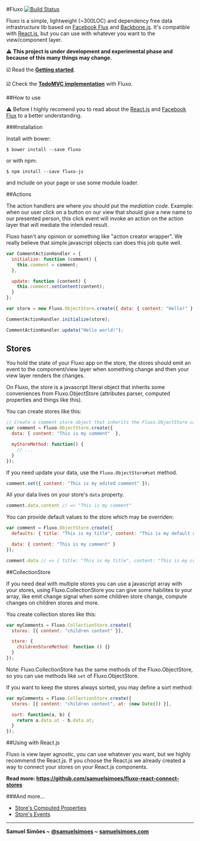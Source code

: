 #Fluxo [![Build Status](https://travis-ci.org/samuelsimoes/fluxo.svg?branch=master)](https://travis-ci.org/samuelsimoes/fluxo)

Fluxo is a simple, lightweight (~300LOC) and dependency free data infrastructure lib based
on [Facebook Flux](https://facebook.github.io/flux) and [Backbone.js](http://backbonejs.org). It's compatible with [React.js](https://facebook.github.io/react), but you can use
with whatever you want to the view/component layer.

:warning: **This project is under development and experimental phase and because
of this many things may change.**

:ballot_box_with_check: Read the **[Getting started](https://github.com/samuelsimoes/fluxo/wiki/Getting-Started)**.

:ballot_box_with_check: Check the **[TodoMVC implementation](https://github.com/samuelsimoes/todomvc-fluxo)** with Fluxo.

##How to use

:warning: Before I highly recomend you to read about the [React.js](https://facebook.github.io/react) and [Facebook Flux](https://facebook.github.io/flux) to a better understanding.

###Installation

Install with bower:
```
$ bower install --save fluxo
```

or with npm:

```
$ npm install --save fluxo-js
```

and include on your page or use some module loader.

##Actions

The action handlers are where you should put the _mediation code_. Example: when
our user click on a button on our view that should give a new name to our presented
person, this click event will invoke an action on the action layer that will
mediate the intended result.

Fluxo hasn't any opinion or something like "action creator wrapper". We really
believe that simple javascript objects can does this job quite well.

```javascript
var CommentActionHandler = {
  initialize: function (comment) {
    this.comment = comment;
  },

  update: function (content) {
    this.comment.setContent(content);
  }
};

var store = new Fluxo.ObjectStore.create({ data: { content: "Hello!" } });

CommentActionHandler.initialize(store);

CommentActionHandler.update("Hello world!");
```

## Stores

You hold the state of your Fluxo app on the store, the stores should emit an event
to the component/view layer when something change and then your view layer renders the
changes.

On Fluxo, the store is a javascript literal object that inherits some conveniences
from Fluxo.ObjectStore (attributes parser, computed properties and things like this).

You can create stores like this:

```javascript
// Create a comment store object that inherits the Fluxo.ObjectStore capacities
var comment = Fluxo.ObjectStore.create({
  data: { content: "This is my comment"  },

  myStoreMethod: function() {
    // ...
  }
});
```

If you need update your data, use the `Fluxo.ObjectStore#set` method.

```javascript
comment.set({ content: "This is my edited comment" });
```

All your data lives on your store's `data` property.

```javascript
comment.data.content // => "This is my comment"
```

You can provide default values to the store which may be overriden:

```javascript
var comment = Fluxo.ObjectStore.create({
  defaults: { title: "This is my title", content: "This is my default comment" },

  data: { content: "This is my comment" }
});

comment.data // => { title: "This is my title", content: "This is my comment" }
```

##CollectionStore

If you need deal with multiple stores you can use a javascript array with your
stores, using Fluxo.CollectionStore you can give some habilites to your array,
like emit change signal when some children store change, compute changes on children
stores and more.

You create collection stores like this:

```javascript
var myComments = Fluxo.CollectionStore.create({
  stores: [{ content: "children content" }],

  store: {
    childrenStoreMethod: function () {}
  }
});
```

Note: Fluxo.CollectionStore has the same methods of the Fluxo.ObjectStore, so you
can use methods like `set` of Fluxo.ObjectStore.

If you want to keep the stores always sorted, you may define a sort method:

```javascript
var myComments = Fluxo.CollectionStore.create({
  stores: [{ content: "children content", at: (new Date()) }],

  sort: function(a, b) {
    return a.data.at - b.data.at;
  }
});
```

##Using with React.js

Fluxo is view layer agnostic, you can use whatever you want, but we highly recommend
the React.js. If you choose the React.js we already created a way to connect your
stores on your React.js components.

**Read more: https://github.com/samuelsimoes/fluxo-react-connect-stores**

###And more...

* [Store's Computed Properties](https://github.com/samuelsimoes/fluxo/wiki/Store's-Computed-Properties)
* [Store's Events](https://github.com/samuelsimoes/fluxo/wiki/Store's-Events)

-----------------------------------------

**Samuel Simões ~ [@samuelsimoes](https://twitter.com/samuelsimoes) ~ [samuelsimoes.com](http://samuelsimoes.com)**
